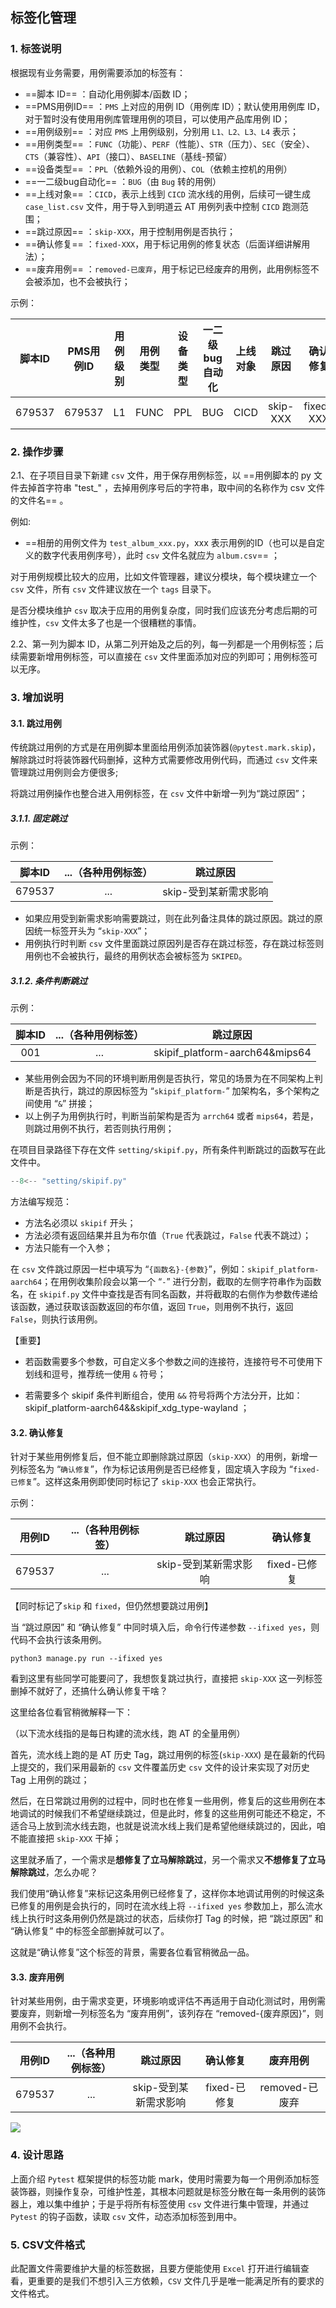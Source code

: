 ## 标签化管理

### 1. 标签说明

根据现有业务需要，用例需要添加的标签有：

- ==脚本 ID== ：自动化用例脚本/函数 ID；
- ==PMS用例ID== ：`PMS` 上对应的用例 ID（用例库 ID）；默认使用用例库 ID，对于暂时没有使用用例库管理用例的项目，可以使用产品库用例 ID；
- ==用例级别== ：对应 `PMS` 上用例级别，分别用 `L1、L2、L3、L4` 表示；
- ==用例类型== ：`FUNC`（功能）、`PERF`（性能）、`STR`（压力）、`SEC`（安全）、`CTS`（兼容性）、`API`（接口）、`BASELINE`（基线-预留）
- ==设备类型== ：`PPL`（依赖外设的用例）、`COL`（依赖主控机的用例）
- ==一二级bug自动化== ：`BUG`（由 `Bug` 转的用例）
- ==上线对象== ：`CICD`，表示上线到 `CICD` 流水线的用例，后续可一键生成 `case_list.csv` 文件，用于导入到明道云 AT 用例列表中控制 `CICD` 跑测范围；
- ==跳过原因== ：`skip-XXX`，用于控制用例是否执行；
- ==确认修复== ：`fixed-XXX`，用于标记用例的修复状态（后面详细讲解用法）；
- ==废弃用例== ：`removed-已废弃`，用于标记已经废弃的用例，此用例标签不会被添加，也不会被执行；

示例：

| 脚本ID | PMS用例ID | 用例级别 | 用例类型 | 设备类型 | 一二级bug自动化 | 上线对象 | 跳过原因 | 确认修复  |    废弃用例    | ...  |
| :----: | :-------: | :------: | :------: | :------: | :-------------: | :------: | :------: | :-------: | :------------: | ---- |
| 679537 |  679537   |    L1    |   FUNC   |   PPL    |       BUG       |   CICD   | skip-XXX | fixed-XXX | removed-已废弃 | ...  |

### 2. 操作步骤

2.1、在子项目目录下新建 `csv` 文件，用于保存用例标签，以 ==用例脚本的 py 文件去掉首字符串 "test_" ，去掉用例序号后的字符串，取中间的名称作为 csv 文件的文件名== 。

例如:

- ==相册的用例文件为 `test_album_xxx.py`，xxx 表示用例的ID（也可以是自定义的数字代表用例序号），此时 `csv` 文件名就应为 `album.csv`== ；

对于用例规模比较大的应用，比如文件管理器，建议分模块，每个模块建立一个 `csv` 文件，所有 `csv` 文件建议放在一个 `tags` 目录下。

是否分模块维护 `csv` 取决于应用的用例复杂度，同时我们应该充分考虑后期的可维护性，`csv` 文件太多了也是一个很糟糕的事情。

2.2、第一列为脚本 ID，从第二列开始及之后的列，每一列都是一个用例标签；后续需要新增用例标签，可以直接在 `csv` 文件里面添加对应的列即可；用例标签可以无序。

### 3. 增加说明

#### 3.1. 跳过用例

传统跳过用例的方式是在用例脚本里面给用例添加装饰器(`@pytest.mark.skip`)，解除跳过时将装饰器代码删掉，这种方式需要修改用例代码，而通过 `csv` 文件来管理跳过用例则会方便很多;

将跳过用例操作也整合进入用例标签，在 `csv` 文件中新增一列为“跳过原因”；

##### 3.1.1. 固定跳过

示例：

| 脚本ID | ...（各种用例标签） |       跳过原因        |
| :----: | :-----------------: | :-------------------: |
| 679537 |         ...         | skip-受到某新需求影响 |

- 如果应用受到新需求影响需要跳过，则在此列备注具体的跳过原因。跳过的原因统一标签开头为 “`skip-XXX`”；
- 用例执行时判断 `csv` 文件里面跳过原因列是否存在跳过标签，存在跳过标签则用例也不会被执行，最终的用例状态会被标签为 `SKIPED`。

##### 3.1.2. 条件判断跳过

示例：

| 脚本ID | ...（各种用例标签） |            跳过原因            |
| :----: | :-----------------: | :----------------------------: |
|  001   |         ...         | skipif_platform-aarch64&mips64 |

- 某些用例会因为不同的环境判断用例是否执行，常见的场景为在不同架构上判断是否执行，跳过的原因标签为 “`skipif_platform-`” 加架构名，多个架构之间使用 “`&`” 拼接；
- 以上例子为用例执行时，判断当前架构是否为 `arrch64` 或者 `mips64`，若是，则跳过用例不执行，若否则执行用例；

在项目目录路径下存在文件 `setting/skipif.py`，所有条件判断跳过的函数写在此文件中。

```python
--8<-- "setting/skipif.py"
```

方法编写规范：

- 方法名必须以 `skipif` 开头；
- 方法必须有返回结果并且为布尔值（`True` 代表跳过，`False` 代表不跳过）；
- 方法只能有一个入参；

在 `csv` 文件跳过原因一栏中填写为 “`{函数名}-{参数}`”，例如：`skipif_platform-aarch64`；在用例收集阶段会以第一个 “`-`” 进行分割，截取的左侧字符串作为函数名，在 `skipif.py` 文件中查找是否有同名函数，并将截取的右侧作为参数传递给该函数，通过获取该函数返回的布尔值，返回 `True`，则用例不执行，返回 `False`，则执行该用例。

【重要】

- 若函数需要多个参数，可自定义多个参数之间的连接符，连接符号不可使用下划线和逗号，推荐统一使用 `&` 符号；

- 若需要多个 skipif 条件判断组合，使用 `&&` 符号将两个方法分开，比如：skipif_platform-aarch64&&skipif_xdg_type-wayland ；

#### 3.2. 确认修复

针对于某些用例修复后，但不能立即删除跳过原因（`skip-XXX`）的用例，新增一列标签名为 “`确认修复`”，作为标记该用例是否已经修复，固定填入字段为 “`fixed-已修复`”。这样这条用例即使同时标记了 `skip-XXX` 也会正常执行。

示例：

| 用例ID | ...（各种用例标签） |       跳过原因        |   确认修复   |
| :----: | :-----------------: | :-------------------: | :----------: |
| 679537 |         ...         | skip-受到某新需求影响 | fixed-已修复 |

【同时标记了`skip` 和 `fixed`，但仍然想要跳过用例】

当 “跳过原因” 和 “确认修复” 中同时填入后，命令行传递参数 `--ifixed yes`，则代码不会执行该条用例。

```shell
python3 manage.py run --ifixed yes
```

看到这里有些同学可能要问了，我想恢复跳过执行，直接把 `skip-XXX` 这一列标签删掉不就好了，还搞什么确认修复干啥？

这里给各位看官稍微解释一下：

（以下流水线指的是每日构建的流水线，跑 AT 的全量用例）

首先，流水线上跑的是 AT 历史 Tag，跳过用例的标签(`skip-XXX`) 是在最新的代码上提交的，我们采用最新的 `csv` 文件覆盖历史 `csv` 文件的设计来实现了对历史 Tag 上用例的跳过；

然后，在日常跳过用例的过程中，同时也在修复一些用例，修复后的这些用例在本地调试的时候我们不希望继续跳过，但是此时，修复的这些用例可能还不稳定，不适合马上放到流水线去跑，也就是说流水线上我们是希望他继续跳过的，因此，咱不能直接把 `skip-XXX` 干掉；

这里就矛盾了，一个需求是**想修复了立马解除跳过**，另一个需求又**不想修复了立马解除跳过**，怎么办呢？

我们使用“确认修复”来标记这条用例已经修复了，这样你本地调试用例的时候这条已修复的用例是会执行的，同时在流水线上将 `--ifixed yes` 参数加上，那么流水线上执行时这条用例仍然是跳过的状态，后续你打 Tag 的时候，把 “跳过原因” 和 “确认修复” 中的标签全部删掉就可以了。

这就是“确认修复”这个标签的背景，需要各位看官稍微品一品。

#### 3.3. 废弃用例

针对某些用例，由于需求变更，环境影响或评估不再适用于自动化测试时，用例需要废弃，则新增一列标签名为 “废弃用例”，该列存在 “removed-{废弃原因}”，则用例不会执行。

| 用例ID | ...（各种用例标签） |       跳过原因        |   确认修复   |    废弃用例    |
| :----: | :-----------------: | :-------------------: | :----------: | :------------: |
| 679537 |         ...         | skip-受到某新需求影响 | fixed-已修复 | removed-已废弃 |

![](https://pic.imgdb.cn/item/64f054ca661c6c8e54ff4f70.png)



### 4. 设计思路

上面介绍 `Pytest` 框架提供的标签功能 mark，使用时需要为每一个用例添加标签装饰器，则操作复杂，可维护性差，其根本问题就是标签分散在每一条用例的装饰器上，难以集中维护；于是乎将所有标签使用 `csv` 文件进行集中管理，并通过 `Pytest` 的钩子函数，读取 `csv` 文件，动态添加标签到用中。

### 5. CSV文件格式

此配置文件需要维护大量的标签数据，且要方便能使用 `Excel` 打开进行编辑查看，更重要的是我们不想引入三方依赖，`CSV` 文件几乎是唯一能满足所有的要求的文件格式。

